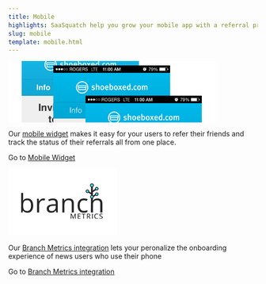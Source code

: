 ```yaml
---
title: Mobile
highlights: SaaSquatch help you grow your mobile app with a referral program. We provide widgets to engage your users, attribution to track referrals, and analytics to measure the success of your program.
slug: mobile
template: mobile.html
---
```


<!--Referral SaaSquatch is a cross-channel referral platform with support for mobile apps, web apps, desktop apps and ecommerce websites.-->

<!-- - Referral tracking for post-install conversions-->
<!-- - In-app widgets to let your users makes referrals and track their referrals-->
<!-- - -->


<div class="row-fluid">
  <div class="span6">
    <div class="text-center" style="overflow:hidden; position: relative; height: 124px; margin-bottom: 10px;"><img src="/assets/images/mobile/mobile-widget-lg.png" style="top:-45px; position:relative;"></div>
    <p>Our <a href="/mobile/widget">mobile widget</a> makes it easy for your users to refer their friends and track the status of their referrals all from one place.</p>
    <p>Go to <a href="/mobile/widget">Mobile Widget</a></p>
    </p>
  </div>
  <div class="span6">
    <div class="text-center" >
      <img src="/assets/images/mobile/logo_branch_io.png">
    </div>
    <p>Our <a href="/mobile/branch-metrics/">Branch Metrics integration</a> lets your peronalize the onboarding experience of news users who use their phone</p>
    <p>Go to <a href="/mobile/branch-metrics/">Branch Metrics integration</a></p>
  </div>

</div>